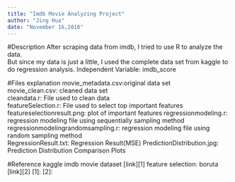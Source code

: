 ```yaml
---
title: "Imdb Movie Analyzing Project"
author: "Jing Hua"
date: "November 16,2016"
---
```



#Description
After scraping data from imdb, I tried to use R to analyze the data.  
But since my data is just a little, I used the complete data set from kaggle to do regression analysis.
Independent Variable: imdb_score

#Files explanation
movie_metadata.csv:original data set  
movie_clean.csv: cleaned data set  
cleandata.r: File used to clean data  
featureSelection.r:  File used to select top important features  
featureselectionresult.png: plot of important features
regressionmodeling.r: regression modeling file using sequentially sampling method  
regressionmodelingrandomsampling.r: regression modeling file using random sampling method  
RegressionResult.txt: Regression Result(MSE)
PredictionDistribution.jpg: Prediction Distribution Comparison Plots 

#Reference
kaggle imdb movie dataset [link][1]
feature selection: boruta [link][2]
[1]: 
[2]: 
